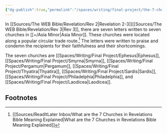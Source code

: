 ```yaml
---
{"dg-publish":true,"permalink":"/spaces/writing/final-project/the-7-churches-of-asia-minor/","noteIcon":3}
---
```


In [[Sources/The WEB Bible/Revelation/Rev 2\|Revelation 2-3]][[Sources/The WEB Bible/Revelation/Rev 3\|Rev 3]], there are seven letters written to seven churches in [[+/Asia Minor\|Asia Minor]]. These churches were located along a popular circular trade route.[^1] The letters were written to praise and condemn the recipients for their faithfulness and their shortcomings.

The seven churches are [[Spaces/Writing/Final Project/Ephesus\|Ephesus]], [[Spaces/Writing/Final Project/Smyrna\|Smyrna]], [[Spaces/Writing/Final Project/Pergamum\|Pergamum]], [[Spaces/Writing/Final Project/Thyatira\|Thyatira]], [[Spaces/Writing/Final Project/Sardis\|Sardis]], [[Spaces/Writing/Final Project/Philadelphia\|Philadelphia]], and [[Spaces/Writing/Final Project/Laodicea\|Laodicea]].
## Footnotes

[^1]: [[Sources/ReadItLater Inbox/What are the 7 Churches in Revelations Bible Meaning Explained\|What are the 7 Churches in Revelations Bible Meaning Explained]]

